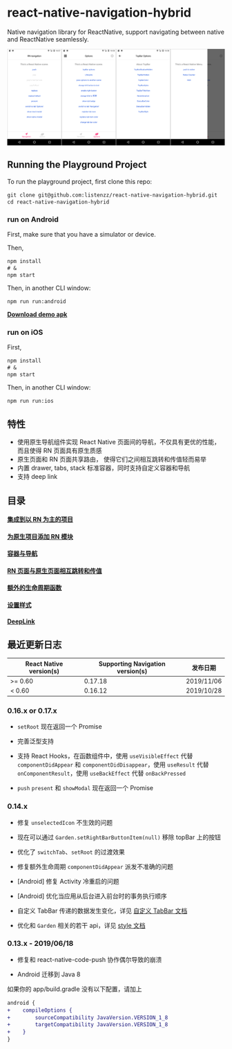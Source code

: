 # react-native-navigation-hybrid

Native navigation library for ReactNative, support navigating between native and ReactNative seamlessly.

![navigation-android](./screenshot/android.png)

## Running the Playground Project

To run the playground project, first clone this repo:

```shell
git clone git@github.com:listenzz/react-native-navigation-hybrid.git
cd react-native-navigation-hybrid
```

### run on Android

First, make sure that you have a simulator or device.

Then,

```shell
npm install
# &
npm start
```

Then, in another CLI window:

```shell
npm run run:android
```

[**Download demo apk**](https://raw.githubusercontent.com/listenzz/react-native-navigation-hybrid/master/screenshot/app-release.apk)

### run on iOS

First,

```shell
npm install
# &
npm start
```

Then, in another CLI window:

```shell
npm run run:ios
```

## 特性

<a name="migrate-react"></a>

- 使用原生导航组件实现 React Native 页面间的导航，不仅具有更优的性能，而且使得 RN 页面具有原生质感
- 原生页面和 RN 页面共享路由， 使得它们之间相互跳转和传值轻而易举
- 内置 drawer, tabs, stack 标准容器，同时支持自定义容器和导航
- 支持 deep link

## 目录

#### [集成到以 RN 为主的项目](./doc/integration-react.md)

#### [为原生项目添加 RN 模块](./doc/integration-native.md)

#### [容器与导航](./doc/navigation.md)

#### [RN 页面与原生页面相互跳转和传值](./doc/pass-and-return-value.md)

#### [额外的生命周期函数](./doc/lifecycle.md)

#### [设置样式](./doc/style.md)

#### [DeepLink](./doc/deeplink.md)

## 最近更新日志

| React Native version(s) | Supporting Navigation version(s) | 发布日期   |
| ----------------------- | -------------------------------- | ---------- |
| >= 0.60                 | 0.17.18                          | 2019/11/06 |
| < 0.60                  | 0.16.12                          | 2019/10/28 |

### 0.16.x or 0.17.x

- `setRoot` 现在返回一个 Promise

- 完善泛型支持

- 支持 React Hooks，在函数组件中，使用 `useVisibleEffect` 代替 `componentDidAppear` 和 `componentDidDisappear`，使用 `useResult` 代替 `onComponentResult`，使用 `useBackEffect` 代替 `onBackPressed`

- `push` `present` 和 `showModal` 现在返回一个 Promise

### 0.14.x

- 修复 `unselectedIcon` 不生效的问题

- 现在可以通过 `Garden.setRightBarButtonItem(null)` 移除 topBar 上的按钮

- 优化了 `switchTab`、`setRoot` 的过渡效果

- 修复额外生命周期 `componentDidAppear` 派发不准确的问题

- [Android] 修复 Activity 冷重启的问题

- [Android] 优化当应用从后台进入前台时的事务执行顺序

- 自定义 TabBar 传递的数据发生变化，详见 [自定义 TabBar 文档](./doc/custom-tabbar.md)

- 优化和 `Garden` 相关的若干 api，详见 [style 文档](./doc/style.md)

### 0.13.x - 2019/06/18

- 修复和 react-native-code-push 协作偶尔导致的崩溃

- Android 迁移到 Java 8

如果你的 app/build.gradle 没有以下配置，请加上

```diff
android {
+    compileOptions {
+        sourceCompatibility JavaVersion.VERSION_1_8
+        targetCompatibility JavaVersion.VERSION_1_8
+    }
}
```
